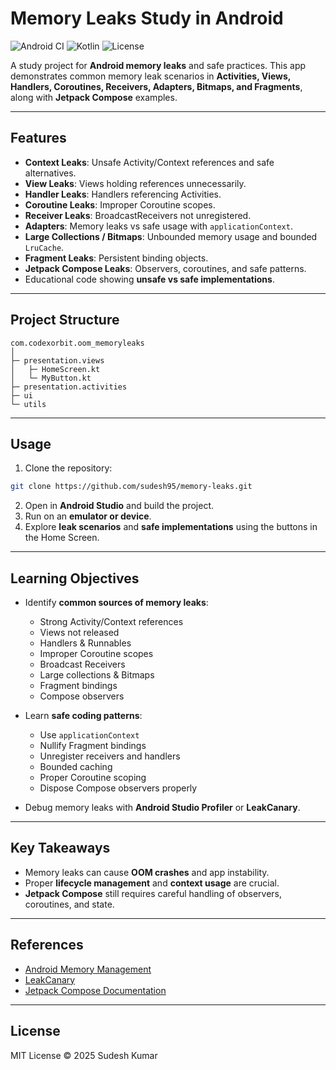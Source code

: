 # Memory Leaks Study in Android

![Android CI](https://img.shields.io/badge/Android-Compose-blue) ![Kotlin](https://img.shields.io/badge/Kotlin-2.2-orange) ![License](https://img.shields.io/badge/License-MIT-green)

A study project for **Android memory leaks** and safe practices. This app demonstrates common memory leak scenarios in **Activities, Views, Handlers, Coroutines, Receivers, Adapters, Bitmaps, and Fragments**, along with **Jetpack Compose** examples.

---

## Features

- **Context Leaks**: Unsafe Activity/Context references and safe alternatives.  
- **View Leaks**: Views holding references unnecessarily.  
- **Handler Leaks**: Handlers referencing Activities.  
- **Coroutine Leaks**: Improper Coroutine scopes.  
- **Receiver Leaks**: BroadcastReceivers not unregistered.  
- **Adapters**: Memory leaks vs safe usage with `applicationContext`.  
- **Large Collections / Bitmaps**: Unbounded memory usage and bounded `LruCache`.  
- **Fragment Leaks**: Persistent binding objects.  
- **Jetpack Compose Leaks**: Observers, coroutines, and safe patterns.  
- Educational code showing **unsafe vs safe implementations**.

---


## Project Structure

```
com.codexorbit.oom_memoryleaks
│
├─ presentation.views
│   ├─ HomeScreen.kt
│   └─ MyButton.kt
├─ presentation.activities
├─ ui
└─ utils
```

---

## Usage

1. Clone the repository:

```bash
git clone https://github.com/sudesh95/memory-leaks.git
```

2. Open in **Android Studio** and build the project.  
3. Run on an **emulator or device**.  
4. Explore **leak scenarios** and **safe implementations** using the buttons in the Home Screen.  

---

## Learning Objectives

- Identify **common sources of memory leaks**:
  - Strong Activity/Context references
  - Views not released
  - Handlers & Runnables
  - Improper Coroutine scopes
  - Broadcast Receivers
  - Large collections & Bitmaps
  - Fragment bindings
  - Compose observers

- Learn **safe coding patterns**:
  - Use `applicationContext`
  - Nullify Fragment bindings
  - Unregister receivers and handlers
  - Bounded caching
  - Proper Coroutine scoping
  - Dispose Compose observers properly

- Debug memory leaks with **Android Studio Profiler** or **LeakCanary**.

---

## Key Takeaways

- Memory leaks can cause **OOM crashes** and app instability.  
- Proper **lifecycle management** and **context usage** are crucial.  
- **Jetpack Compose** still requires careful handling of observers, coroutines, and state.  

---

## References

- [Android Memory Management](https://developer.android.com/topic/performance/memory)  
- [LeakCanary](https://square.github.io/leakcanary/)  
- [Jetpack Compose Documentation](https://developer.android.com/jetpack/compose)

---

## License

MIT License © 2025 Sudesh Kumar

